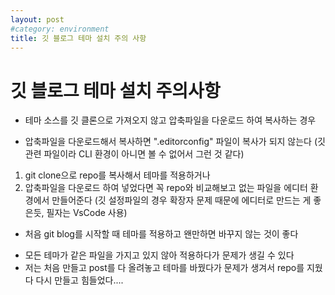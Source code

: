 ```yaml
---
layout: post
#category: environment
title: 깃 블로그 테마 설치 주의 사항
---
```


# 깃 블로그 테마 설치 주의사항
* 테마 소스를 깃 클론으로 가져오지 않고 압축파일을 다운로드 하여 복사하는 경우
- 압축파일을 다운로드해서 복사하면 ".editorconfig" 파일이 복사가 되지 않는다
(깃 관련 파일이라 CLI 환경이 아니면 볼 수 없어서 그런 것 같다)
1. git clone으로 repo를 복사해서 테마를 적용하거나
2. 압축파일을 다운로드 하여 넣었다면 꼭 repo와 비교해보고 없는 파일을 에디터 환경에서 만들어준다
(깃 설정파일의 경우 확장자 문제 때문에 에디터로 만드는 게 좋은듯, 필자는 VsCode 사용)

* 처음 git blog를 시작할 때 테마를 적용하고 왠만하면 바꾸지 않는 것이 좋다
- 모든 테마가 같은 파일을 가지고 있지 않아 적용하다가 문제가 생길 수 있다
- 저는 처음 만들고 post를 다 올려놓고 테마를 바꿨다가 문제가 생겨서 repo를 지웠다 다시 만들고 힘들었다....